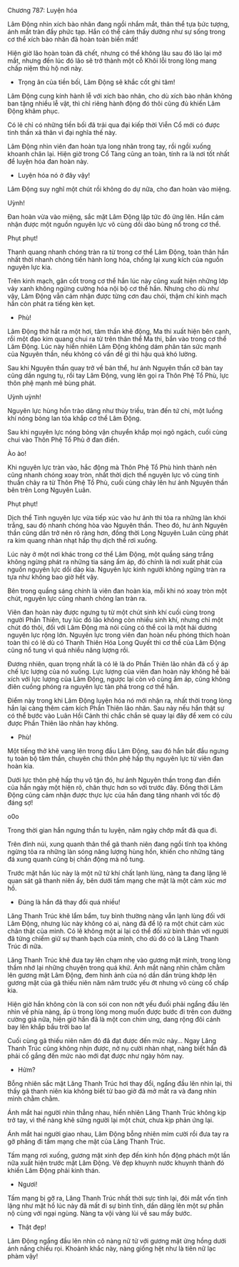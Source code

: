 




Chương 787: Luyện hóa


Lâm Động nhìn xích bào nhân đang ngồi nhắm mắt, thân thể tựa bức tượng, ánh mắt tràn đầy phức tạp. Hắn có thể cảm thấy dường như sự sống trong cơ thể xích bào nhân đã hoàn toàn biến mất!

Hiện giờ lão hoàn toàn đã chết, nhưng có thể không lâu sau đó lão lại mở mắt, nhưng đến lúc đó lão sẽ trở thành một cỗ Khôi lỗi trong lòng mang chấp niệm thủ hộ nơi này.

- Trọng ân của tiền bối, Lâm Động sẽ khắc cốt ghi tâm!

Lâm Động cung kính hành lễ với xích bào nhân, cho dù xích bào nhân không ban tặng nhiều lễ vật, thì chỉ riêng hành động đó thôi cũng đủ khiến Lâm Động khâm phục.

Có lẽ chỉ có những tiền bối đã trải qua đại kiếp thời Viễn Cổ mới có được tinh thần xả thân vì đại nghĩa thế này.

Lâm Động nhìn viên đan hoàn tựa long nhãn trong tay, rồi ngồi xuống khoanh chân lại. Hiện giờ trong Cổ Tàng cũng an toàn, tính ra là nơi tốt nhất để luyện hóa đan hoàn này.

- Luyện hóa nó ở đây vậy!

Lâm Động suy nghĩ một chút rồi không do dự nữa, cho đan hoàn vào miệng.

Uỳnh!

Đan hoàn vừa vào miệng, sắc mặt Lâm Động lập tức đỏ ửng lên. Hắn cảm nhận được một nguồn nguyên lực vô cùng dồi dào bùng nổ trong cơ thể.

Phụt phụt!

Thanh quang nhanh chóng tràn ra từ trong cơ thể Lâm Động, toàn thân hắn nhất thời nhanh chóng tiến hành long hóa, chống lại xung kích của nguồn nguyên lực kia.

Trên kinh mạch, gân cốt trong cơ thể hắn lúc này cũng xuất hiện những lớp vảy xanh không ngừng cường hóa nội bộ cơ thể hắn. Nhưng cho dù như vậy, Lâm Động vẫn cảm nhận được từng cơn đau chói, thậm chí kinh mạch hắn còn phát ra tiếng kèn kẹt.

- Phù!

Lâm Động thở hắt ra một hơi, tâm thần khẽ động, Ma thi xuất hiện bên cạnh, rồi một đạo kim quang chui ra từ trên thân thể Ma thi, bắn vào trong cơ thể Lâm Động. Lúc này hiển nhiên Lâm Động không dám phân tán sức mạnh của Nguyên thần, nếu không có vấn đề gì thì hậu quả khó lường.

Sau khi Nguyên thần quay trở về bản thể, hư ảnh Nguyên thần cỡ bàn tay cũng dần ngưng tụ, rồi tay Lâm Động, vung lên gọi ra Thôn Phệ Tổ Phù, lực thôn phệ mạnh mẽ bùng phát.

Uỳnh uỳnh!

Nguyên lực hùng hồn trào dâng như thủy triều, tràn đến tứ chi, một luồng khí nóng bỏng lan tỏa khắp cơ thể Lâm Động.

Sau khi nguyên lực nóng bỏng vận chuyển khắp mọi ngõ ngách, cuối cùng chui vào Thôn Phệ Tổ Phù ở đan điền.

Ào ào!

Khi nguyên lực tràn vào, hắc động mà Thôn Phệ Tổ Phù hình thành nên cũng nhanh chóng xoay tròn, nhất thời dịch thể nguyên lực vô cùng tinh thuần chảy ra từ Thôn Phệ Tổ Phù, cuối cùng chảy lên hư ảnh Nguyên thần bên trên Long Nguyên Luân.

Phụt phụt!

Dịch thể Tinh nguyên lực vừa tiếp xúc vào hư ảnh thì tỏa ra những làn khói trắng, sau đó nhanh chóng hòa vào Nguyên thần. Theo đó, hư ảnh Nguyên thần cũng dần trở nên rõ ràng hơn, đồng thời Long Nguyên Luân cũng phát ra kim quang nhàn nhạt hấp thụ dịch thể rơi xuống.

Lúc này ở một nơi khác trong cơ thể Lâm Động, một quầng sáng trắng không ngừng phát ra những tia sáng ấm áp, đó chính là nơi xuất phát của nguồn nguyên lực dồi dào kia. Nguyên lực kinh người không ngừng tràn ra tựa như không bao giờ hết vậy.

Bên trong quầng sáng chính là viên đan hoàn kia, mỗi khi nó xoay tròn một chút, nguyên lực cũng nhanh chóng lan tràn ra.

Viên đan hoàn này được ngưng tụ từ một chút sinh khí cuối cùng trong người Phần Thiên, tuy lúc đó lão không còn nhiều sinh khí, nhưng chỉ một chút đó thôi, đối với Lâm Động mà nói cũng có thể coi là một hải dương nguyên lực rộng lớn. Nguyên lực trong viên đan hoàn nếu phóng thích hoàn toàn thì có lẽ dù có Thanh Thiên Hóa Long Quyết thì cơ thể của Lâm Động cũng nổ tung vì quá nhiều năng lượng rồi.

Đương nhiên, quan trọng nhất là có lẽ là do Phần Thiên lão nhân đã cố ý áp chế lực lượng của nó xuống. Lực lượng của viên đan hoàn này không hề bài xích với lực lượng của Lâm Động, ngược lại còn vô cùng ấm áp, cũng không điên cuồng phóng ra nguyên lực tàn phá trong cơ thể hắn.

Điểm này trong khi Lâm Động luyện hóa nó mới nhận ra, nhất thời trong lòng hắn lại càng thêm cảm kích Phần Thiên lão nhân. Sau này nếu hắn thật sự có thể bước vào Luân Hồi Cảnh thì chắc chắn sẽ quay lại đây để xem có cứu được Phần Thiên lão nhân hay không.

- Phù!

Một tiếng thở khẽ vang lên trong đầu Lâm Động, sau đó hắn bắt đầu ngưng tụ toàn bộ tâm thần, chuyên chú thôn phệ hấp thụ nguyên lực từ viên đan hoàn kia.

Dưới lực thôn phệ hấp thụ vô tận đó, hư ảnh Nguyên thần trong đan điền của hắn ngày một hiện rõ, chân thực hơn so với trước đây. Đồng thời Lâm Động cũng cảm nhận được thực lực của hắn đang tăng nhanh với tốc độ đáng sợ!

o0o

Trong thời gian hắn ngưng thần tu luyện, năm ngày chớp mắt đã qua đi.

Trên đỉnh núi, xung quanh thân thể gã thanh niên đang ngồi tĩnh tọa không ngừng tỏa ra những làn sóng năng lượng hùng hồn, khiến cho những tảng đá xung quanh cũng bị chấn động mà nổ tung.

Trước mặt hắn lúc này là một nữ tử khí chất lạnh lùng, nàng ta đang lặng lẽ quan sát gã thanh niên ấy, bên dưới tấm mạng che mặt là một cảm xúc mơ hồ.

- Đúng là hắn đã thay đổi quá nhiều!

Lăng Thanh Trúc khẽ lẩm bẩm, tuy bình thường nàng vẫn lạnh lùng đối với Lâm Động, nhưng lúc này không có ai, nàng đã để lộ ra một chút cảm xúc chân thật của mình. Có lẽ không một ai lại có thể đối xử bình thản với người đã từng chiếm giữ sự thanh bạch của mình, cho dù đó có là Lăng Thanh Trúc đi nữa.

Lăng Thanh Trúc khẽ đưa tay lên chạm nhẹ vào gương mặt mình, trong lòng thầm nhớ lại những chuyện trong quá khứ. Ánh mắt nàng nhìn chằm chằm lên gương mặt Lâm Động, đem hình ảnh của nó dần dần trùng khớp lên gương mặt của gã thiếu niên năm năm trước yếu ớt nhưng vô cùng cố chấp kia.

Hiện giờ hắn không còn là con sói con non nớt yếu đuối phải ngẩng đầu lên nhìn về phía nàng, ấp ủ trong lòng mong muốn được bước đi trên con đường cường giả nữa, hiện giờ hắn đã là một con chim ưng, dang rộng đôi cánh bay lên khắp bầu trời bao la!

Cuối cùng gã thiếu niên năm đó đã đạt được đến mức này… Ngay Lăng Thanh Trúc cũng không nhịn được, nở nụ cười nhàn nhạt, nàng biết hắn đã phải cố gắng đến mức nào mới đạt được như ngày hôm nay.

- Hửm?

Bỗng nhiên sắc mặt Lăng Thanh Trúc hơi thay đổi, ngẩng đầu lên nhìn lại, thì thấy gã thanh niên kia không biết từ bao giờ đã mở mắt ra và đang nhìn mình chằm chằm.

Ánh mắt hai người nhìn thẳng nhau, hiển nhiên Lăng Thanh Trúc không kịp trở tay, vì thế nàng khẽ sững người lại một chút, chưa kịp phản ứng lại.

Ánh mắt hai người giao nhau, Lâm Động bỗng nhiên mỉm cười rồi đưa tay ra gỡ phăng đi tấm mạng che mặt của Lăng Thanh Trúc.

Tấm mạng rơi xuống, gương mặt xinh đẹp đến kinh hồn động phách một lần nữa xuất hiện trước mặt Lâm Động. Vẻ đẹp khuynh nước khuynh thành đó khiến Lâm Động phải kinh thán.

- Ngươi!

Tấm mạng bị gỡ ra, Lăng Thanh Trúc nhất thời sực tỉnh lại, đôi mắt vốn tĩnh lặng như mặt hồ lúc này đã mất đi sự bình tĩnh, dần dâng lên một sự phẫn nộ cùng với ngại ngùng. Nàng ta vội vàng lùi về sau mấy bước.

- Thật đẹp!

Lâm Động ngẩng đầu lên nhìn cô nàng nữ tử với gương mặt ửng hồng dưới ánh nắng chiếu rọi. Khoảnh khắc này, nàng giống hệt như là tiên nữ lạc phàm vậy!




